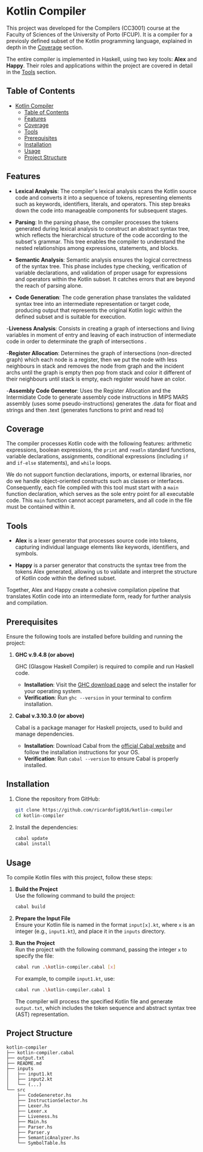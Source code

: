 # Kotlin Compiler

This project was developed for the Compilers (CC3001) course at the Faculty of Sciences of the University of Porto (FCUP). It is a compiler for a previosly defined subset of the Kotlin programming language, explained in depth in the [Coverage](#coverage) section.

The entire compiler is implemented in Haskell, using two key tools: **Alex** and **Happy**. Their roles and applications within the project are covered in detail in the [Tools](#tools) section.

## Table of Contents

- [Kotlin Compiler](#kotlin-compiler)
  - [Table of Contents](#table-of-contents)
  - [Features](#features)
  - [Coverage](#coverage)
  - [Tools](#tools)
  - [Prerequisites](#prerequisites)
  - [Installation](#installation)
  - [Usage](#usage)
  - [Project Structure](#project-structure)

## Features

- **Lexical Analysis**: The compiler's lexical analysis scans the Kotlin source code and converts it into a sequence of tokens, representing elements such as keywords, identifiers, literals, and operators. This step breaks down the code into manageable components for subsequent stages.

- **Parsing**: In the parsing phase, the compiler processes the tokens generated during lexical analysis to construct an abstract syntax tree, which reflects the hierarchical structure of the code according to the subset's grammar. This tree enables the compiler to understand the nested relationships among expressions, statements, and blocks.

- **Semantic Analysis**: Semantic analysis ensures the logical correctness of the syntax tree. This phase includes type checking, verification of variable declarations, and validation of proper usage for expressions and operators within the Kotlin subset. It catches errors that are beyond the reach of parsing alone.

- **Code Generation**: The code generation phase translates the validated syntax tree into an intermediate representation or target code, producing output that represents the original Kotlin logic within the defined subset and is suitable for execution.

-**Liveness Analysis**: Consists in creating a graph of intersections and living variables in moment of entry and leaving of each instruction of intermediate code in order to determinate the graph of intersections .

-**Register Allocation**: Determines the graph of intersections (non-directed graph) which each node is a register, then we put the node with less neighbours in stack and removes the node from graph and the incident archs until the graph is empty then pop from stack and color it different of their neighbours until stack is empty, each register would have an color.

-**Assembly Code Generetor**: Uses the Register Allocation and the Intermidiate Code to generate assembly code instructions in MIPS MARS assembly (uses some pseudo-instructions) generates the .data for float and strings and then .text (generates functions to print and read to)

## Coverage

The compiler processes Kotlin code with the following features: arithmetic expressions, boolean expressions, the `print` and `readln` standard functions, variable declarations, assignments, conditional expressions (including `if` and `if-else` statements), and `while` loops.

We do not support function declarations, imports, or external libraries, nor do we handle object-oriented constructs such as classes or interfaces. Consequently, each file compiled with this tool must start with a `main` function declaration, which serves as the sole entry point for all executable code. This `main` function cannot accept parameters, and all code in the file must be contained within it.

## Tools

- **Alex** is a lexer generator that processes source code into tokens, capturing individual language elements like keywords, identifiers, and symbols.

- **Happy** is a parser generator that constructs the syntax tree from the tokens Alex generated, allowing us to validate and interpret the structure of Kotlin code within the defined subset.

Together, Alex and Happy create a cohesive compilation pipeline that translates Kotlin code into an intermediate form, ready for further analysis and compilation.

## Prerequisites

Ensure the following tools are installed before building and running the project:

1. **GHC v.9.4.8 (or above)**

   GHC (Glasgow Haskell Compiler) is required to compile and run Haskell code.

   - **Installation**: Visit the [GHC download page](https://www.haskell.org/ghc/download.html) and select the installer for your operating system.
   - **Verification**: Run `ghc --version` in your terminal to confirm installation.

2. **Cabal v.3.10.3.0 (or above)**

   Cabal is a package manager for Haskell projects, used to build and manage dependencies.

   - **Installation**: Download Cabal from the [official Cabal website](https://www.haskell.org/cabal/download.html) and follow the installation instructions for your OS.
   - **Verification**: Run `cabal --version` to ensure Cabal is properly installed.

## Installation

1. Clone the repository from GitHub:

   ```sh
   git clone https://github.com/ricardofig016/kotlin-compiler
   cd kotlin-compiler
   ```

2. Install the dependencies:

   ```sh
   cabal update
   cabal install
   ```

## Usage

To compile Kotlin files with this project, follow these steps:

1. **Build the Project**  
   Use the following command to build the project:

   ```sh
   cabal build
   ```

2. **Prepare the Input File**  
   Ensure your Kotlin file is named in the format `input[x].kt`, where `x` is an integer (e.g., `input1.kt`), and place it in the `inputs` directory.

3. **Run the Project**  
   Run the project with the following command, passing the integer `x` to specify the file:

   ```sh
   cabal run .\kotlin-compiler.cabal [x]
   ```

   For example, to compile `input1.kt`, use:

   ```sh
   cabal run .\kotlin-compiler.cabal 1
   ```

   The compiler will process the specified Kotlin file and generate `output.txt`, which includes the token sequence and abstract syntax tree (AST) representation.

## Project Structure

```paintext
kotlin-compiler
├── kotlin-compiler.cabal
├── output.txt
├── README.md
├── inputs
│   ├── input1.kt
│   ├── input2.kt
│   └── (...)
└── src
    ├── CodeGeneretor.hs
    ├── InstructionSelector.hs
    ├── Lexer.hs
    ├── Lexer.x
    ├── Liveness.hs
    ├── Main.hs
    ├── Parser.hs
    ├── Parser.y
    ├── SemanticAnalyzer.hs
    └── SymbolTable.hs
```
